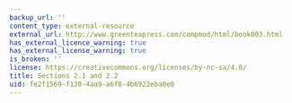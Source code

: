```yaml
---
backup_url: ''
content_type: external-resource
external_url: http://www.greenteapress.com/compmod/html/book003.html
has_external_licence_warning: true
has_external_license_warning: true
is_broken: ''
license: https://creativecommons.org/licenses/by-nc-sa/4.0/
title: Sections 2.1 and 2.2
uid: fe2f1569-f130-4aa9-a6f8-4b6922eba0e0
---
```

